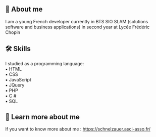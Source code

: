 
## 🚀 About me
I am a young French developer currently in BTS SIO SLAM (solutions
software and business applications) in second year at Lycée Frédéric Chopin 



## 🛠 Skills
I studied as a programming language:  
   ▪ HTML  
   ▪ CSS  
   ▪ JavaScript  
   ▪ JQuery  
   ▪ PHP  
   ▪ C #  
   ▪ SQL  

## :pushpin: Learn more about me
If you want to know more about me : https://schnelzauer.asci-asso.fr/

